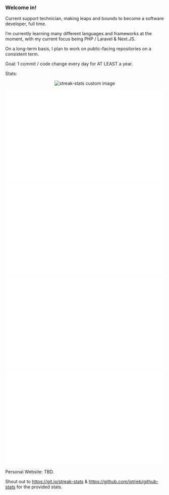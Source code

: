 ### Welcome in!

Current support technician, making leaps and bounds to become a software developer, full time.

I’m currently learning many different languages and frameworks at the moment, with my current focus being PHP / Laravel & Next.JS.

On a long-term basis, I plan to work on public-facing repositories on a consistent term.

Goal: 1 commit / code change every day for AT LEAST a year.


Stats:
<p align="center">
  <img src="https://streak-stats.demolab.com/?user=13011brett" alt="streak-stats custom image"/>
</p>
<p align="center">
  <img src="https://raw.githubusercontent.com/13011brett/stats/master/generated/overview.svg#gh-dark-mode-only"/>
  <img src="https://raw.githubusercontent.com/13011brett/stats/master/generated/overview.svg#gh-light-mode-only"/>
  <img src="https://raw.githubusercontent.com/13011brett/stats/master/generated/languages.svg#gh-dark-mode-only"/>
  <img src="https://raw.githubusercontent.com/13011brett/stats/master/generated/languages.svg#gh-light-mode-only"/>
</p>


Personal Website: TBD.

Shout out to https://git.io/streak-stats & https://github.com/jstrieb/github-stats for the provided stats.



<!--
**13011brett/13011brett** is a ✨ _special_ ✨ repository because its `README.md` (this file) appears on your GitHub profile.

Here are some ideas to get you started:

- 🔭 I’m currently working on ...
- 🌱 I’m currently learning ...
- 👯 I’m looking to collaborate on ...
- 🤔 I’m looking for help with ...
- 💬 Ask me about ...
- 📫 How to reach me: ...
- 😄 Pronouns: ...
- ⚡ Fun fact: ...
-->
